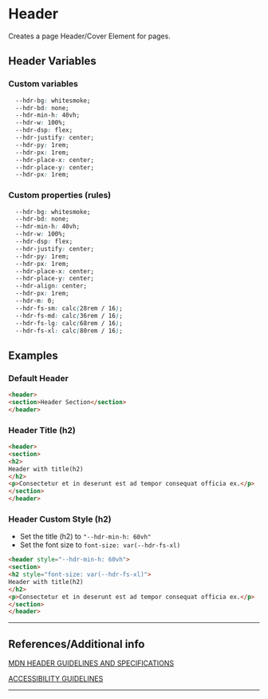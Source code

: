 # Header

Creates a page Header/Cover Element for pages.

## Header Variables

### Custom variables

```css
  --hdr-bg: whitesmoke;
  --hdr-bd: none;
  --hdr-min-h: 40vh;
  --hdr-w: 100%;
  --hdr-dsp: flex;
  --hdr-justify: center;
  --hdr-py: 1rem;
  --hdr-px: 1rem;
  --hdr-place-x: center;
  --hdr-place-y: center;
  --hdr-px: 1rem;
```

### Custom properties (rules)

```css
  --hdr-bg: whitesmoke;
  --hdr-bd: none;
  --hdr-min-h: 40vh;
  --hdr-w: 100%;
  --hdr-dsp: flex;
  --hdr-justify: center;
  --hdr-py: 1rem;
  --hdr-px: 1rem;
  --hdr-place-x: center;
  --hdr-place-y: center;
  --hdr-align: center;
  --hdr-px: 1rem;
  --hdr-m: 0;
  --hdr-fs-sm: calc(28rem / 16);
  --hdr-fs-md: calc(36rem / 16);
  --hdr-fs-lg: calc(68rem / 16);
  --hdr-fs-xl: calc(80rem / 16);
```

## Examples

### Default Header

```html preview
<header>
<section>Header Section</section>
</header>
```

### Header Title (h2)

```html preview
<header>
<section>
<h2>
Header with title(h2)
</h2>
<p>Consectetur et in deserunt est ad tempor consequat officia ex.</p>
</section>
</header>
```

### Header Custom Style (h2)

- Set the title (h2) to `"--hdr-min-h: 60vh"`
- Set the font size to `font-size: var(--hdr-fs-xl)`

```html preview
<header style="--hdr-min-h: 60vh">
<section>
<h2 style="font-size: var(--hdr-fs-xl)">
Header with title(h2)
</h2>
<p>Consectetur et in deserunt est ad tempor consequat officia ex.</p>
</section>
</header>
```


----
## References/Additional info


[MDN HEADER GUIDELINES AND SPECIFICATIONS](https://developer.mozilla.org/en-US/docs/Web/HTML/Element/header)

[ACCESSIBILITY GUIDELINES](https://www.w3.org/TR/wai-aria-practices-1.2/examples/landmarks/banner.html)

----
